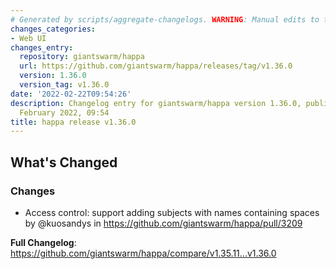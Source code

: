 ```yaml
---
# Generated by scripts/aggregate-changelogs. WARNING: Manual edits to this files will be overwritten.
changes_categories:
- Web UI
changes_entry:
  repository: giantswarm/happa
  url: https://github.com/giantswarm/happa/releases/tag/v1.36.0
  version: 1.36.0
  version_tag: v1.36.0
date: '2022-02-22T09:54:26'
description: Changelog entry for giantswarm/happa version 1.36.0, published on 22
  February 2022, 09:54
title: happa release v1.36.0
---
```


<!-- Release notes generated using configuration in .github/release.yml at master -->

## What's Changed
### Changes
* Access control: support adding subjects with names containing spaces by @kuosandys in https://github.com/giantswarm/happa/pull/3209

**Full Changelog**: https://github.com/giantswarm/happa/compare/v1.35.11...v1.36.0
